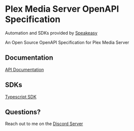 # Plex Media Server OpenAPI Specification

Automation and SDKs provided by [Speakeasy](https://speakeasyapi.dev/)
 
An Open Source OpenAPI Specification for Plex Media Server

## Documentation
[API Documentation](https://plexapi.dev)  

## SDKs
[Typescript SDK](https://github.com/lukehagar/plexjs) 


## Questions? 
Reach out to me on the [Discord Server](https://discord.gg/mxqjsJHwUm)
